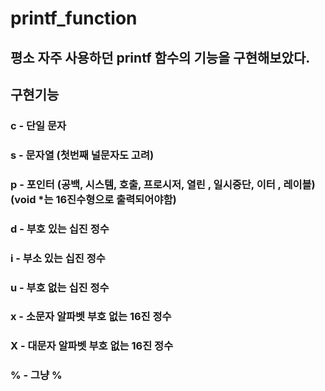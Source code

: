 # printf_function

## 평소 자주 사용하던 printf 함수의 기능을 구현해보았다. 
## 구현기능 
### c - 단일 문자
### s - 문자열 (첫번째 널문자도 고려)
### p - 포인터 (공백, 시스템, 호출, 프로시저, 열린 , 일시중단, 이터 , 레이블) (void *는 16진수형으로 출력되어야함)
### d - 부호 있는 십진 정수
### i - 부소 있는 십진 정수
### u - 부호 없는 십진 정수
### x - 소문자 알파벳 부호 없는 16진 정수
### X - 대문자 알파벳 부호 없는 16진 정수
### % - 그냥 %

